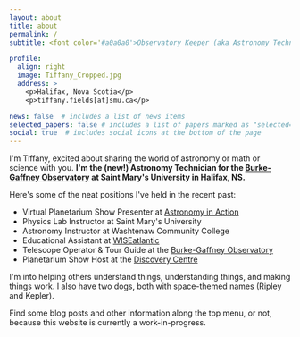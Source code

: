 ```yaml
---
layout: about
title: about
permalink: /
subtitle: <font color='#a0a0a0'>Observatory Keeper (aka Astronomy Technician) at Saint Mary's University for the Burke-Gaffney Observatory</font>

profile:
  align: right
  image: Tiffany_Cropped.jpg
  address: >
    <p>Halifax, Nova Scotia</p>
    <p>tiffany.fields[at]smu.ca</p>

news: false  # includes a list of news items
selected_papers: false # includes a list of papers marked as "selected={true}"
social: true  # includes social icons at the bottom of the page
---
```


I'm Tiffany, excited about sharing the world of astronomy or math or science with you. 
<b>I'm the (new!) Astronomy Technician for the [Burke-Gaffney Observatory](https://www.ap.smu.ca/pr/bgo) at Saint Mary's University in Halifax, NS.</b>

Here's some of the neat positions I've held in the recent past:
* Virtual Planetarium Show Presenter at [Astronomy in Action](https://www.astronomyinaction.com/)
* Physics Lab Instructor at Saint Mary's University
* Astronomy Instructor at Washtenaw Community College
* Educational Assistant at [WISEatlantic](http://wiseatlantic.ca/)
* Telescope Operator & Tour Guide at the [Burke-Gaffney Observatory](https://www.ap.smu.ca/pr/bgo)
* Planetarium Show Host at the [Discovery Centre](https://thediscoverycentre.ca/)

I'm into helping others understand things, understanding things, and making things work. I also have two dogs, both with space-themed names (Ripley and Kepler).

Find some blog posts and other information along the top menu, or not, because this website is currently a work-in-progress.
